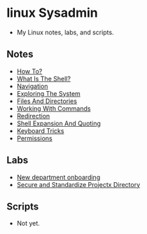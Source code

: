 # linux Sysadmin
- My Linux notes, labs, and scripts.

## Notes
- [How To?](/notes/how-to.md)
- [What Is The Shell?](/notes/shell.md)
- [Navigation](/notes/navigation.md)
- [Exploring The System](/notes/system-exploring.md)
- [Files And Directories](/notes/files-and-dirs.md)
- [Working With Commands](/notes/commands.md)
- [Redirection](/notes/redirection.md)
- [Shell Expansion And Quoting](/notes/shell-expansion-and-quoting.md)
- [Keyboard Tricks](/notes/keyboard-tricks.md)
- [Permissions](/notes/permissions.md)

## Labs
- [New department onboarding](/labs/new-department-onboarding/README.md)
- [Secure and Standardize Projectx Directory](/labs/secure-projectx-directory-for-development-team/)

## Scripts
- Not yet.
